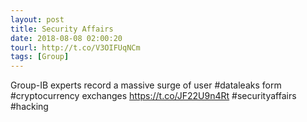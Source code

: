 ```yaml
---
layout: post
title: Security Affairs
date: 2018-08-08 02:00:20
tourl: http://t.co/V3OIFUqNCm
tags: [Group]
---
```

Group-IB experts record a massive surge of user #dataleaks form #cryptocurrency exchanges
https://t.co/JF22U9n4Rt
#securityaffairs #hacking